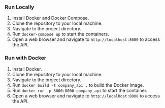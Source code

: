 ### Run Locally

1. Install Docker and Docker Compose.
2. Clone the repository to your local machine.
3. Navigate to the project directory.
4. Run `docker-compose up` to start the containers.
5. Open a web browser and navigate to `http://localhost:8000` to access the API.

### Run with Docker

1. Install Docker.
2. Clone the repository to your local machine.
3. Navigate to the project directory.
4. Run `docker build -t company_api .` to build the Docker image.
5. Run `docker run -p 8000:8000 company_api` to start the container.
6. Open a web browser and navigate to `http://localhost:8000` to access the API.
